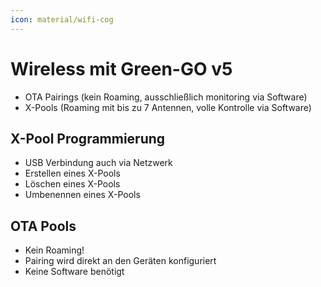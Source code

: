 ```yaml
---
icon: material/wifi-cog
---
```

# Wireless mit Green-GO v5

- OTA Pairings (kein Roaming, ausschließlich monitoring via Software)
- X-Pools (Roaming mit bis zu 7 Antennen, volle Kontrolle via Software)

## X-Pool Programmierung

- USB Verbindung auch via Netzwerk
- Erstellen eines X-Pools
- Löschen eines X-Pools
- Umbenennen eines X-Pools

## OTA Pools

- Kein Roaming!
- Pairing wird direkt an den Geräten konfiguriert
- Keine Software benötigt